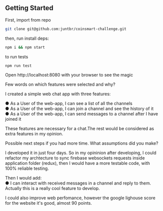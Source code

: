 ## Getting Started

First, import from repo
```bash
git clone git@github.com:juntbr/coinsmart-challenge.git
```

then, run install deps:

```bash
npm i && npm start
```


to run tests

```bash
npm run test
```

Open http://localhost:8080 with your browser to see the magic

Few words on which features were selected and why?

I created a simple web chat app with three features:

● As a User of the web-app, I can see a list of all the channels <br />
● As a User of the web-app, I can join a channel and see the history of it <br />
● As a User of the web-app, I can send messages to a channel after I have joined it <br />

These features are necessary for a chat.The rest would be considered as extra features in my opinion. 


Possible next steps if you had more time. What assumptions did you make?

I developed it in just four days. So in my opininion after developing, I could refactor my archtecture to sync firebase websockets requests inside application folder (redux), then I would have a more testable code, with 100% reliable testing.

Then I would add: <br /> ● I can interact with received messages in a channel and reply to them. Actually this is a really cool feature to develop.

I could also improve web perfomance, however the google lighouse score for the website it's good, almost 90 points.
